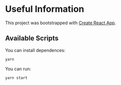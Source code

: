 # Useful Information

This project was bootstrapped with [Create React App](https://github.com/facebook/create-react-app).

## Available Scripts

You can install dependences:

```bash
yarn 
```

You can run:

```bash
yarn start
```

